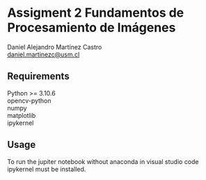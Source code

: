 # Assigment 2 Fundamentos de Procesamiento de Imágenes

Daniel Alejandro Martínez Castro  
<daniel.martinezc@usm.cl>

## Requirements

Python >= 3.10.6  
opencv-python  
numpy  
matplotlib  
ipykernel

## Usage
To run the jupiter notebook without anaconda in visual studio code ipykernel must be installed.
